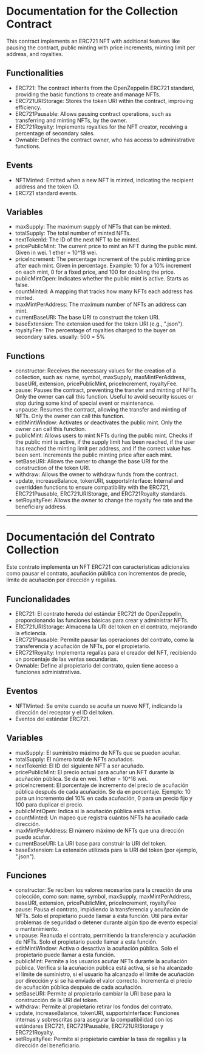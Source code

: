 # Documentation for the Collection Contract

This contract implements an ERC721 NFT with additional features like pausing the contract, public minting with price increments, minting limit per address, and royalties.

## Functionalities

- ERC721: The contract inherits from the OpenZeppelin ERC721 standard, providing the basic functions to create and manage NFTs.
- ERC721URIStorage: Stores the token URI within the contract, improving efficiency.
- ERC721Pausable: Allows pausing contract operations, such as transferring and minting NFTs, by the owner.
- ERC721Royalty: Implements royalties for the NFT creator, receiving a percentage of secondary sales.
- Ownable: Defines the contract owner, who has access to administrative functions.

## Events

- NFTMinted: Emitted when a new NFT is minted, indicating the recipient address and the token ID.
- ERC721 standard events.

## Variables

- maxSupply: The maximum supply of NFTs that can be minted.
- totalSupply: The total number of minted NFTs.
- nextTokenId: The ID of the next NFT to be minted.
- pricePublicMint: The current price to mint an NFT during the public mint. Given in wei. 1 ether = 10^18 wei.
- priceIncrement: The percentage increment of the public minting price after each mint. Given in percentage. Example: 10 for a 10% increment on each mint, 0 for a fixed price, and 100 for doubling the price.
- publicMintOpen: Indicates whether the public mint is active. Starts as false.
- countMinted: A mapping that tracks how many NFTs each address has minted.
- maxMintPerAddress: The maximum number of NFTs an address can mint.
- currentBaseURI: The base URI to construct the token URI.
- baseExtension: The extension used for the token URI (e.g., ".json").
- royaltyFee: The percentage of royalties charged to the buyer on secondary sales. usually: 500 = 5%

## Functions

- constructor: Receives the necessary values for the creation of a collection, such as: name, symbol, maxSupply, maxMintPerAddress, baseURI, extension, pricePublicMint, priceIncrement, royaltyFee.
- pause: Pauses the contract, preventing the transfer and minting of NFTs. Only the owner can call this function. Useful to avoid security issues or stop during some kind of special event or maintenance.
- unpause: Resumes the contract, allowing the transfer and minting of NFTs. Only the owner can call this function.
- editMintWindow: Activates or deactivates the public mint. Only the owner can call this function.
- publicMint: Allows users to mint NFTs during the public mint. Checks if the public mint is active, if the supply limit has been reached, if the user has reached the minting limit per address, and if the correct value has been sent. Increments the public minting price after each mint.
- setBaseURI: Allows the owner to change the base URI for the construction of the token URI.
- withdraw: Allows the owner to withdraw funds from the contract.
- update, increaseBalance, tokenURI, supportsInterface: Internal and overridden functions to ensure compatibility with the ERC721, ERC721Pausable, ERC721URIStorage, and ERC721Royalty standards.
- setRoyaltyFee: Allows the owner to change the royalty fee rate and the beneficiary address.

---

# Documentación del Contrato Collection

Este contrato implementa un NFT ERC721 con características adicionales como pausar el contrato, acuñación pública con incrementos de precio, límite de acuñación por dirección y regalías.

## Funcionalidades

- ERC721: El contrato hereda del estándar ERC721 de OpenZeppelin, proporcionando las funciones básicas para crear y administrar NFTs.
- ERC721URIStorage: Almacena la URI del token en el contrato, mejorando la eficiencia.
- ERC721Pausable: Permite pausar las operaciones del contrato, como la transferencia y acuñación de NFTs, por el propietario.
- ERC721Royalty: Implementa regalías para el creador del NFT, recibiendo un porcentaje de las ventas secundarias.
- Ownable: Define al propietario del contrato, quien tiene acceso a funciones administrativas.

## Eventos

- NFTMinted: Se emite cuando se acuña un nuevo NFT, indicando la dirección del receptor y el ID del token.
- Eventos del estándar ERC721.

## Variables

- maxSupply: El suministro máximo de NFTs que se pueden acuñar.
- totalSupply: El número total de NFTs acuñados.
- nextTokenId: El ID del siguiente NFT a ser acuñado.
- pricePublicMint: El precio actual para acuñar un NFT durante la acuñación pública. Se da en wei. 1 ether = 10^18 wei.
- priceIncrement: El porcentaje de incremento del precio de acuñación pública después de cada acuñación. Se da en porcentaje. Ejemplo: 10 para un incremento del 10% en cada acuñación, 0 para un precio fijo y 100 para duplicar el precio.
- publicMintOpen: Indica si la acuñación pública está activa.
- countMinted: Un mapeo que registra cuántos NFTs ha acuñado cada dirección.
- maxMintPerAddress: El número máximo de NFTs que una dirección puede acuñar.
- currentBaseURI: La URI base para construir la URI del token.
- baseExtension: La extensión utilizada para la URI del token (por ejemplo, ".json").

## Funciones

- constructor: Se reciben los valores necesarios para la creación de una colección, como son: name, symbol, maxSupply, maxMintPerAddress, baseURI, extension, pricePublicMint, priceIncrement, royaltyFee
- pause: Pausa el contrato, impidiendo la transferencia y acuñación de NFTs. Solo el propietario puede llamar a esta función. Útil para evitar problemas de seguridad o detener durante algún tipo de evento especial o mantenimiento.
- unpause: Reanuda el contrato, permitiendo la transferencia y acuñación de NFTs. Solo el propietario puede llamar a esta función.
- editMintWindow: Activa o desactiva la acuñación pública. Solo el propietario puede llamar a esta función.
- publicMint: Permite a los usuarios acuñar NFTs durante la acuñación pública. Verifica si la acuñación pública está activa, si se ha alcanzado el límite de suministro, si el usuario ha alcanzado el límite de acuñación por dirección y si se ha enviado el valor correcto. Incrementa el precio de acuñación pública después de cada acuñación.
- setBaseURI: Permite al propietario cambiar la URI base para la construcción de la URI del token.
- withdraw: Permite al propietario retirar los fondos del contrato.
- update, increaseBalance, tokenURI, supportsInterface: Funciones internas y sobrescritas para asegurar la compatibilidad con los estándares ERC721, ERC721Pausable, ERC721URIStorage y ERC721Royalty.
- setRoyaltyFee: Permite al propietario cambiar la tasa de regalías y la dirección del beneficiario.
